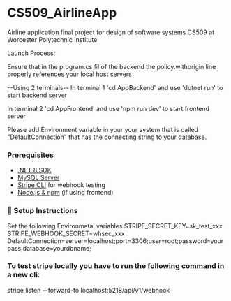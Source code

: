 # CS509_AirlineApp
Airline application final project for design of software systems CS509 at Worcester Polytechnic Institute

Launch Process:

Ensure that in the program.cs fil of the backend the policy.withorigin line properly references your local host servers

--Using 2 terminals--
In terminal 1 'cd AppBackend' and use 'dotnet run' to start backend server

In terminal 2 'cd AppFrontend' and use 'npm run dev' to start frontend server



Please add Environment variable in your your system that is called "DefaultConnection" that has the connecting string to your database.

### Prerequisites

- [.NET 8 SDK](https://dotnet.microsoft.com/en-us/download)
- [MySQL Server](https://dev.mysql.com/downloads/mysql/)
- [Stripe CLI](https://stripe.com/docs/stripe-cli) for webhook testing
- [Node.js & npm](https://nodejs.org/) (if using frontend)

### 🔧 Setup Instructions
Set the following Environmetal variables
STRIPE_SECRET_KEY=sk_test_xxx
STRIPE_WEBHOOK_SECRET=whsec_xxx
DefaultConnection=server=localhost;port=3306;user=root;password=yourpass;database=yourdbname;

### To test stripe locally you have to run the following command in a new cli:
stripe listen --forward-to localhost:5218/api/v1/webhook


